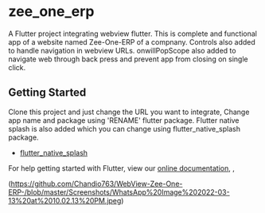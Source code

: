 # zee_one_erp

A Flutter project integrating webview flutter. This is complete and functional app of a website named Zee-One-ERP of a compnany.
Controls also added to handle navigation in webview URLs.
onwillPopScope also added to navigate web through back press and prevent app from closing on single click.

## Getting Started
Clone this project and just change the URL you want to integrate,
Change app name and package using 'RENAME' flutter package.
Flutter native splash is also added which you can change using flutter_native_splash package.
- [flutter_native_splash](https://flutter.dev/docs/get-started/codelab)

For help getting started with Flutter, view our
[online documentation](https://pub.dev/packages/flutter_native_splash), ,

(https://github.com/Chandio763/WebView-Zee-One-ERP-/blob/master/Screenshots/WhatsApp%20Image%202022-03-13%20at%2010.02.13%20PM.jpeg)
